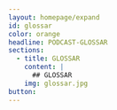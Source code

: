 ```yaml
---
layout: homepage/expand
id: glossar
color: orange
headline: PODCAST-GLOSSAR
sections:
  - title: GLOSSAR
    content: |
      ## GLOSSAR
    img: glossar.jpg
button:
---
```

